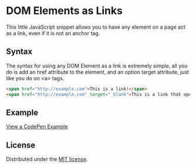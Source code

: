 # DOM Elements as Links
This little JavaScript snippet allows you to have any element on a page act as a link, even if it is not an anchor tag.

## Syntax
The syntax for using any DOM Element as a link is extremely simple, all you do is add an href attribute to the element, and an option target attribute, just like you do on &lt;a&gt; tags.
```html
<span href="http://example.com">This is a link!</span>
<span href="http://example.com" target="_blank">This is a link that opens in a new tab!</span>
```



## Example
[View a CodePen Example](http://codepen.io/mwrouse/pen/aNZxJJ/)


## License 
Distributed under the [MIT license](https://raw.githubusercontent.com/mwrouse/dom-elements-as-links-javascript/master/LICENSE).


